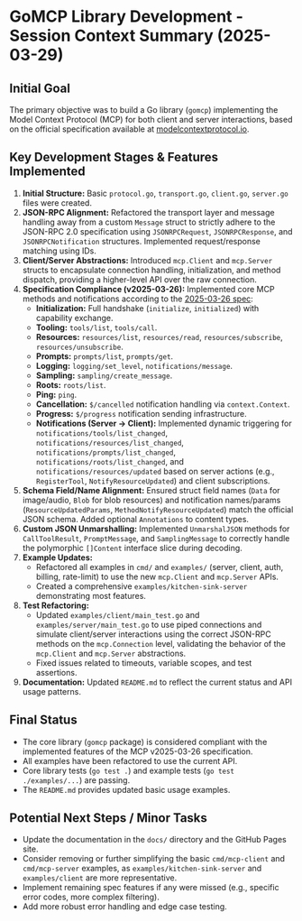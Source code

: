 # GoMCP Library Development - Session Context Summary (2025-03-29)

## Initial Goal

The primary objective was to build a Go library (`gomcp`) implementing the Model Context Protocol (MCP) for both client and server interactions, based on the official specification available at [modelcontextprotocol.io](https://modelcontextprotocol.io/).

## Key Development Stages & Features Implemented

1.  **Initial Structure:** Basic `protocol.go`, `transport.go`, `client.go`, `server.go` files were created.
2.  **JSON-RPC Alignment:** Refactored the transport layer and message handling away from a custom `Message` struct to strictly adhere to the JSON-RPC 2.0 specification using `JSONRPCRequest`, `JSONRPCResponse`, and `JSONRPCNotification` structures. Implemented request/response matching using IDs.
3.  **Client/Server Abstractions:** Introduced `mcp.Client` and `mcp.Server` structs to encapsulate connection handling, initialization, and method dispatch, providing a higher-level API over the raw connection.
4.  **Specification Compliance (v2025-03-26):** Implemented core MCP methods and notifications according to the [2025-03-26 spec](https://modelcontextprotocol.io/specification/2025-03-26/):
    - **Initialization:** Full handshake (`initialize`, `initialized`) with capability exchange.
    - **Tooling:** `tools/list`, `tools/call`.
    - **Resources:** `resources/list`, `resources/read`, `resources/subscribe`, `resources/unsubscribe`.
    - **Prompts:** `prompts/list`, `prompts/get`.
    - **Logging:** `logging/set_level`, `notifications/message`.
    - **Sampling:** `sampling/create_message`.
    - **Roots:** `roots/list`.
    - **Ping:** `ping`.
    - **Cancellation:** `$/cancelled` notification handling via `context.Context`.
    - **Progress:** `$/progress` notification sending infrastructure.
    - **Notifications (Server -> Client):** Implemented dynamic triggering for `notifications/tools/list_changed`, `notifications/resources/list_changed`, `notifications/prompts/list_changed`, `notifications/roots/list_changed`, and `notifications/resources/updated` based on server actions (e.g., `RegisterTool`, `NotifyResourceUpdated`) and client subscriptions.
5.  **Schema Field/Name Alignment:** Ensured struct field names (`Data` for image/audio, `Blob` for blob resources) and notification names/params (`ResourceUpdatedParams`, `MethodNotifyResourceUpdated`) match the official JSON schema. Added optional `Annotations` to content types.
6.  **Custom JSON Unmarshalling:** Implemented `UnmarshalJSON` methods for `CallToolResult`, `PromptMessage`, and `SamplingMessage` to correctly handle the polymorphic `[]Content` interface slice during decoding.
7.  **Example Updates:**
    - Refactored all examples in `cmd/` and `examples/` (server, client, auth, billing, rate-limit) to use the new `mcp.Client` and `mcp.Server` APIs.
    - Created a comprehensive `examples/kitchen-sink-server` demonstrating most features.
8.  **Test Refactoring:**
    - Updated `examples/client/main_test.go` and `examples/server/main_test.go` to use piped connections and simulate client/server interactions using the correct JSON-RPC methods on the `mcp.Connection` level, validating the behavior of the `mcp.Client` and `mcp.Server` abstractions.
    - Fixed issues related to timeouts, variable scopes, and test assertions.
9.  **Documentation:** Updated `README.md` to reflect the current status and API usage patterns.

## Final Status

- The core library (`gomcp` package) is considered compliant with the implemented features of the MCP v2025-03-26 specification.
- All examples have been refactored to use the current API.
- Core library tests (`go test .`) and example tests (`go test ./examples/...`) are passing.
- The `README.md` provides updated basic usage examples.

## Potential Next Steps / Minor Tasks

- Update the documentation in the `docs/` directory and the GitHub Pages site.
- Consider removing or further simplifying the basic `cmd/mcp-client` and `cmd/mcp-server` examples, as `examples/kitchen-sink-server` and `examples/client` are more representative.
- Implement remaining spec features if any were missed (e.g., specific error codes, more complex filtering).
- Add more robust error handling and edge case testing.
